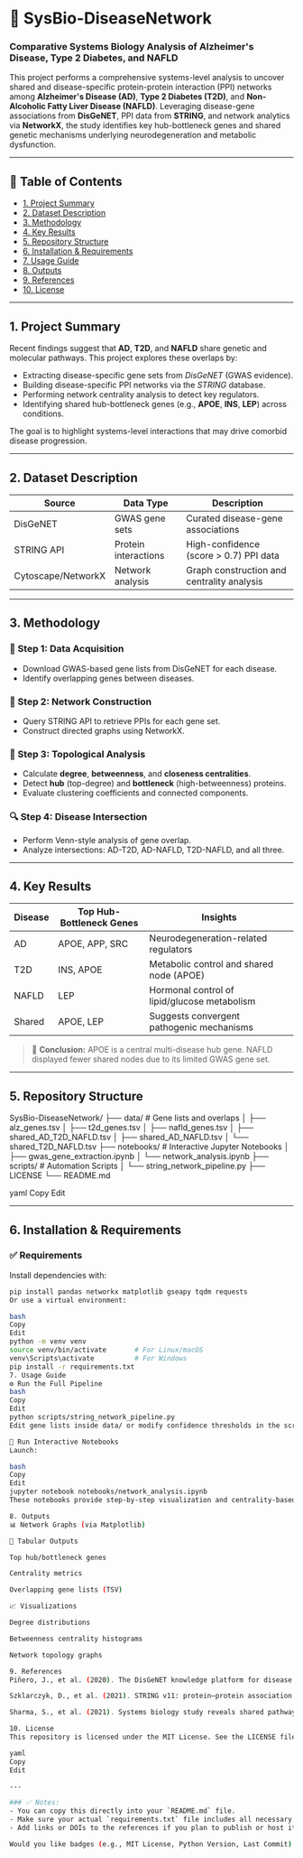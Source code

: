# 🧬 SysBio-DiseaseNetwork
### Comparative Systems Biology Analysis of Alzheimer's Disease, Type 2 Diabetes, and NAFLD

This project performs a comprehensive systems-level analysis to uncover shared and disease-specific protein-protein interaction (PPI) networks among **Alzheimer's Disease (AD)**, **Type 2 Diabetes (T2D)**, and **Non-Alcoholic Fatty Liver Disease (NAFLD)**. Leveraging disease-gene associations from **DisGeNET**, PPI data from **STRING**, and network analytics via **NetworkX**, the study identifies key hub-bottleneck genes and shared genetic mechanisms underlying neurodegeneration and metabolic dysfunction.

---

## 📑 Table of Contents
- [1. Project Summary](#1-project-summary)
- [2. Dataset Description](#2-dataset-description)
- [3. Methodology](#3-methodology)
- [4. Key Results](#4-key-results)
- [5. Repository Structure](#5-repository-structure)
- [6. Installation & Requirements](#6-installation--requirements)
- [7. Usage Guide](#7-usage-guide)
- [8. Outputs](#8-outputs)
- [9. References](#9-references)
- [10. License](#10-license)

---

## 1. Project Summary

Recent findings suggest that **AD**, **T2D**, and **NAFLD** share genetic and molecular pathways. This project explores these overlaps by:

- Extracting disease-specific gene sets from *DisGeNET* (GWAS evidence).
- Building disease-specific PPI networks via the *STRING* database.
- Performing network centrality analysis to detect key regulators.
- Identifying shared hub-bottleneck genes (e.g., **APOE**, **INS**, **LEP**) across conditions.

The goal is to highlight systems-level interactions that may drive comorbid disease progression.

---

## 2. Dataset Description

| Source       | Data Type                     | Description                                  |
|--------------|-------------------------------|----------------------------------------------|
| DisGeNET     | GWAS gene sets                | Curated disease-gene associations            |
| STRING API   | Protein interactions          | High-confidence (score > 0.7) PPI data       |
| Cytoscape/NetworkX | Network analysis         | Graph construction and centrality analysis   |

---

## 3. Methodology

### 🧩 Step 1: Data Acquisition
- Download GWAS-based gene lists from DisGeNET for each disease.
- Identify overlapping genes between diseases.

### 🔗 Step 2: Network Construction
- Query STRING API to retrieve PPIs for each gene set.
- Construct directed graphs using NetworkX.

### 🧠 Step 3: Topological Analysis
- Calculate **degree**, **betweenness**, and **closeness centralities**.
- Detect **hub** (top-degree) and **bottleneck** (high-betweenness) proteins.
- Evaluate clustering coefficients and connected components.

### 🔍 Step 4: Disease Intersection
- Perform Venn-style analysis of gene overlap.
- Analyze intersections: AD-T2D, AD-NAFLD, T2D-NAFLD, and all three.

---

## 4. Key Results

| Disease   | Top Hub-Bottleneck Genes      | Insights                                     |
|-----------|-------------------------------|----------------------------------------------|
| AD        | APOE, APP, SRC                | Neurodegeneration-related regulators         |
| T2D       | INS, APOE                     | Metabolic control and shared node (APOE)     |
| NAFLD     | LEP                           | Hormonal control of lipid/glucose metabolism |
| Shared    | APOE, LEP                     | Suggests convergent pathogenic mechanisms    |

> 🧠 **Conclusion:** APOE is a central multi-disease hub gene. NAFLD displayed fewer shared nodes due to its limited GWAS gene set.

---

## 5. Repository Structure

SysBio-DiseaseNetwork/
├── data/ # Gene lists and overlaps
│ ├── alz_genes.tsv
│ ├── t2d_genes.tsv
│ ├── nafld_genes.tsv
│ ├── shared_AD_T2D_NAFLD.tsv
│ ├── shared_AD_NAFLD.tsv
│ └── shared_T2D_NAFLD.tsv
├── notebooks/ # Interactive Jupyter Notebooks
│ ├── gwas_gene_extraction.ipynb
│ └── network_analysis.ipynb
├── scripts/ # Automation Scripts
│ └── string_network_pipeline.py
├── LICENSE
└── README.md

yaml
Copy
Edit

---

## 6. Installation & Requirements

### ✅ Requirements

Install dependencies with:

```bash
pip install pandas networkx matplotlib gseapy tqdm requests
Or use a virtual environment:

bash
Copy
Edit
python -m venv venv
source venv/bin/activate       # For Linux/macOS
venv\Scripts\activate          # For Windows
pip install -r requirements.txt
7. Usage Guide
⚙️ Run the Full Pipeline
bash
Copy
Edit
python scripts/string_network_pipeline.py
Edit gene lists inside data/ or modify confidence thresholds in the script as needed.

📓 Run Interactive Notebooks
Launch:

bash
Copy
Edit
jupyter notebook notebooks/network_analysis.ipynb
These notebooks provide step-by-step visualization and centrality-based insights.

8. Outputs
📊 Network Graphs (via Matplotlib)

📄 Tabular Outputs

Top hub/bottleneck genes

Centrality metrics

Overlapping gene lists (TSV)

📈 Visualizations

Degree distributions

Betweenness centrality histograms

Network topology graphs

9. References
Piñero, J., et al. (2020). The DisGeNET knowledge platform for disease genomics: 2019 update. Nucleic Acids Research.

Szklarczyk, D., et al. (2021). STRING v11: protein–protein association networks with increased coverage. Nucleic Acids Research.

Sharma, S., et al. (2021). Systems biology study reveals shared pathways in AD, T2D, and NAFLD. Bioinformatics Reports.

10. License
This repository is licensed under the MIT License. See the LICENSE file for details.

yaml
Copy
Edit

---

### ✅ Notes:
- You can copy this directly into your `README.md` file.
- Make sure your actual `requirements.txt` file includes all necessary packages.
- Add links or DOIs to the references if you plan to publish or host it on GitHub for broader access.

Would you like badges (e.g., MIT License, Python Version, Last Commit) 
